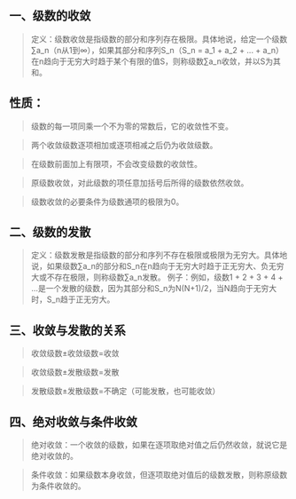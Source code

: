 ## 一、级数的收敛

>定义：级数收敛是指级数的部分和序列存在极限。具体地说，给定一个级数∑a_n（n从1到∞），如果其部分和序列S_n（S_n = a_1 + a_2 + ... + a_n）在n趋向于无穷大时趋于某个有限的值S，则称级数∑a_n收敛，并以S为其和。
## 性质：
>级数的每一项同乘一个不为零的常数后，它的收敛性不变。

>两个收敛级数逐项相加或逐项相减之后仍为收敛级数。

>在级数前面加上有限项，不会改变级数的收敛性。

>原级数收敛，对此级数的项任意加括号后所得的级数依然收敛。

>级数收敛的必要条件为级数通项的极限为0。

## 二、级数的发散

>定义：级数发散是指级数的部分和序列不存在极限或极限为无穷大。具体地说，如果级数∑a_n的部分和S_n在n趋向于无穷大时趋于正无穷大、负无穷大或不存在极限，则称级数∑a_n发散。
例子：例如，级数1 + 2 + 3 + 4 + ...是一个发散的级数，因为其部分和S_n为N(N+1)/2，当N趋向于无穷大时，S_n趋于正无穷大。

## 三、收敛与发散的关系

>收敛级数±收敛级数=收敛

>收敛级数±发散级数=发散

>发散级数±发散级数=不确定（可能发散，也可能收敛）

## 四、绝对收敛与条件收敛

>绝对收敛：一个收敛的级数，如果在逐项取绝对值之后仍然收敛，就说它是绝对收敛的。

>条件收敛：如果级数本身收敛，但逐项取绝对值后的级数发散，则称原级数为条件收敛的。

